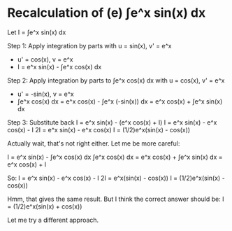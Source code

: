 # Recalculation of (e) ∫e^x sin(x) dx

Let I = ∫e^x sin(x) dx

Step 1: Apply integration by parts with u = sin(x), v' = e^x
- u' = cos(x), v = e^x
- I = e^x sin(x) - ∫e^x cos(x) dx

Step 2: Apply integration by parts to ∫e^x cos(x) dx with u = cos(x), v' = e^x
- u' = -sin(x), v = e^x
- ∫e^x cos(x) dx = e^x cos(x) - ∫e^x (-sin(x)) dx = e^x cos(x) + ∫e^x sin(x) dx

Step 3: Substitute back
I = e^x sin(x) - (e^x cos(x) + I)
I = e^x sin(x) - e^x cos(x) - I
2I = e^x sin(x) - e^x cos(x)
I = (1/2)e^x(sin(x) - cos(x))

Actually wait, that's not right either. Let me be more careful:

I = e^x sin(x) - ∫e^x cos(x) dx
∫e^x cos(x) dx = e^x cos(x) + ∫e^x sin(x) dx = e^x cos(x) + I

So: I = e^x sin(x) - e^x cos(x) - I
2I = e^x(sin(x) - cos(x))
I = (1/2)e^x(sin(x) - cos(x))

Hmm, that gives the same result. But I think the correct answer should be:
I = (1/2)e^x(sin(x) + cos(x))

Let me try a different approach.